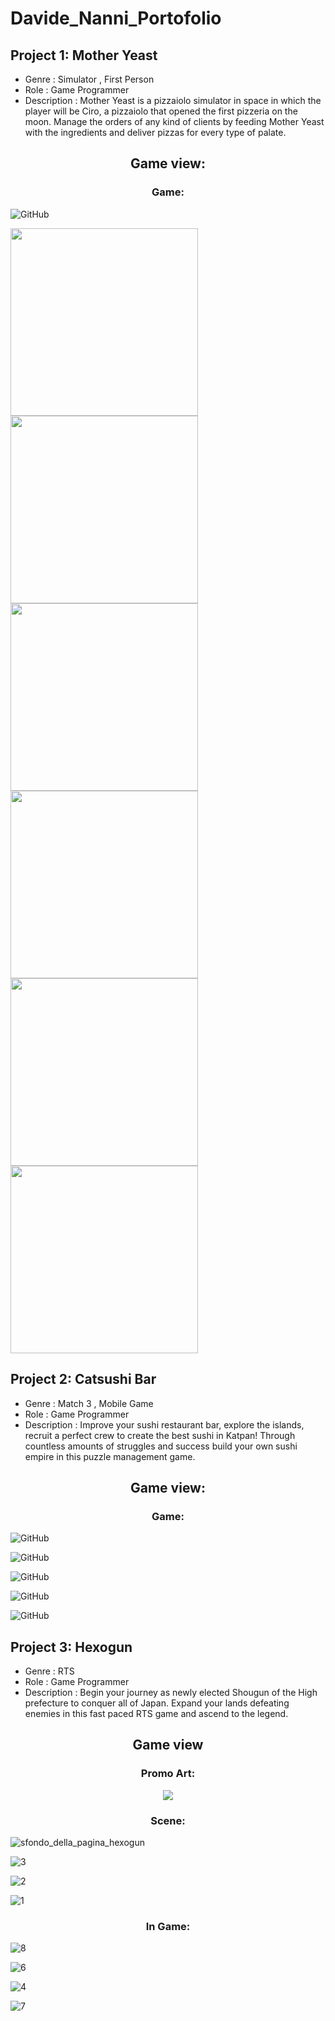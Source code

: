 # Davide_Nanni_Portofolio


## Project 1: Mother Yeast
* Genre : Simulator , First Person
* Role : Game Programmer
* Description : Mother Yeast is a pizzaiolo simulator in space in which the player will be Ciro, a pizzaiolo that opened the first pizzeria on the moon. Manage the orders of any kind of clients by feeding Mother Yeast with the ingredients and deliver pizzas for every type of palate.

<h2 align="center"> Game view: </h2>
 
 <h3 align="center"> Game: </h3>
 
 <p align="center">
 
![GitHub](https://github.com/2122-dbga-projects/twist-team-08/blob/main/Screenshots/MotherYeastScreenshot1.png)
 
<img src="Screenshots/MotherYeastScreenshot1.png" width="300"> <img src="Screenshots/MotherYeastScreenshot2.png" width="300">
<img src="Screenshots/MotherYeastScreenshot3.png" width="300"> <img src="Screenshots/MotherYeastScreenshot4.png" width="300">
<img src="Screenshots/MotherYeastScreenshot5.png" width="300"> <img src="Screenshots/MotherYeastScreenshot6.png" width="300">


## Project 2: Catsushi Bar
* Genre : Match 3 , Mobile Game
* Role : Game Programmer
* Description : Improve your sushi restaurant bar, explore the islands, recruit a perfect crew to create the best sushi in Katpan! Through countless amounts of struggles and success build your own sushi empire in this puzzle management game.

 <h2 align="center"> Game view: </h2>
 
 <h3 align="center"> Game: </h3>
 
 <p align="center">
 
![GitHub](https://github.com/2122-dbga-projects/match3-team-03/blob/main/Assets/Screenshots/Immagine%202022-02-15%20094336.png)
 
![GitHub](https://github.com/2122-dbga-projects/match3-team-03/blob/main/Assets/Screenshots/Immagine%202022-02-15%20094407.png)
 
![GitHub](https://github.com/2122-dbga-projects/match3-team-03/blob/main/Assets/Screenshots/Immagine%202022-02-15%20094612.png)

![GitHub](https://github.com/2122-dbga-projects/match3-team-03/blob/main/Assets/Screenshots/Immagine%202022-02-15%20094911.png)
 
![GitHub](https://github.com/2122-dbga-projects/match3-team-03/blob/main/Assets/Screenshots/Immagine%202022-02-15%20094923.png)
 
</p>

## Project 3: Hexogun
* Genre : RTS
* Role : Game Programmer
* Description : Begin your journey as newly elected Shougun of the High prefecture to conquer all of Japan. Expand your lands defeating enemies in this fast paced RTS game and ascend to the legend.

 
 <h2 align="center"> Game view </h2>
 
 <h3 align="center"> Promo Art: </h3>
 
 <p align="center">
  <img src="https://user-images.githubusercontent.com/90765270/178946970-3063e253-8f79-4571-8638-e99eff6b6b87.png">
 </p>
 
 <h3 align="center"> Scene: </h3>
 
 <p align="center">
  
 ![sfondo_della_pagina_hexogun](https://user-images.githubusercontent.com/90765270/178947036-288cb045-6cf0-4b94-a937-f5546f71559f.png)
 
 ![3](https://user-images.githubusercontent.com/90765270/178947086-e5b4568b-2613-4733-98b8-81f2c75baec7.png)
 
 ![2](https://user-images.githubusercontent.com/90765270/178947167-e82a59c9-ef19-4116-8a8d-a72004914f13.png)
 
 ![1](https://user-images.githubusercontent.com/90765270/178947373-d4775f6e-402b-44d4-bcb7-4f58321e2f24.png)
 
 <h3 align="center"> In Game: </h3>
 
 ![8](https://user-images.githubusercontent.com/90765270/178947272-098bb498-6e8a-4c96-ba38-b667d8d8b4da.png)
 
 ![6](https://user-images.githubusercontent.com/90765270/178947333-0416140f-00cf-4a95-957f-ca9be489b5ad.png)
 
 ![4](https://user-images.githubusercontent.com/90765270/178947415-f98dc337-78b9-40ff-b43a-00a44773dd5a.png)

 ![7](https://user-images.githubusercontent.com/90765270/178947444-22b37f64-93b7-42f5-9ca9-cfa6838090cb.png)

 </p>
